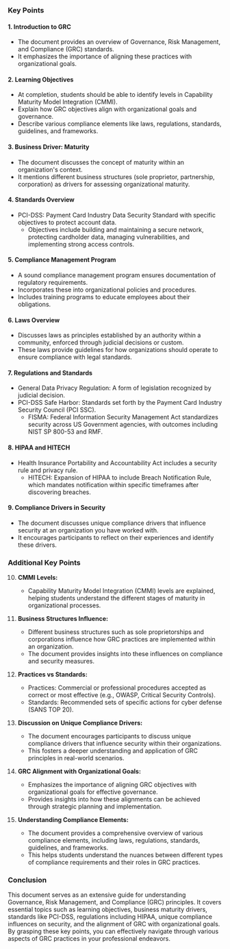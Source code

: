 

### Key Points

#### 1. **Introduction to GRC**
   - The document provides an overview of Governance, Risk Management, and Compliance (GRC) standards.
   - It emphasizes the importance of aligning these practices with organizational goals.

#### 2. **Learning Objectives**
   - At completion, students should be able to identify levels in Capability Maturity Model Integration (CMMI).
   - Explain how GRC objectives align with organizational goals and governance.
   - Describe various compliance elements like laws, regulations, standards, guidelines, and frameworks.

#### 3. **Business Driver: Maturity**
   - The document discusses the concept of maturity within an organization's context.
   - It mentions different business structures (sole proprietor, partnership, corporation) as drivers for assessing organizational maturity.

#### 4. **Standards Overview**
   - PCI-DSS: Payment Card Industry Data Security Standard with specific objectives to protect account data.
     - Objectives include building and maintaining a secure network, protecting cardholder data, managing vulnerabilities, and implementing strong access controls.

#### 5. **Compliance Management Program**
   - A sound compliance management program ensures documentation of regulatory requirements.
   - Incorporates these into organizational policies and procedures.
   - Includes training programs to educate employees about their obligations.

#### 6. **Laws Overview**
   - Discusses laws as principles established by an authority within a community, enforced through judicial decisions or custom.
   - These laws provide guidelines for how organizations should operate to ensure compliance with legal standards.

#### 7. **Regulations and Standards**
   - General Data Privacy Regulation: A form of legislation recognized by judicial decision.
   - PCI-DSS Safe Harbor: Standards set forth by the Payment Card Industry Security Council (PCI SSC).
     - FISMA: Federal Information Security Management Act standardizes security across US Government agencies, with outcomes including NIST SP 800-53 and RMF.

#### 8. **HIPAA and HITECH**
   - Health Insurance Portability and Accountability Act includes a security rule and privacy rule.
     - HITECH: Expansion of HIPAA to include Breach Notification Rule, which mandates notification within specific timeframes after discovering breaches.

#### 9. **Compliance Drivers in Security**
   - The document discusses unique compliance drivers that influence security at an organization you have worked with.
   - It encourages participants to reflect on their experiences and identify these drivers.

### Additional Key Points

10. **CMMI Levels:**
    - Capability Maturity Model Integration (CMMI) levels are explained, helping students understand the different stages of maturity in organizational processes.

11. **Business Structures Influence:**
    - Different business structures such as sole proprietorships and corporations influence how GRC practices are implemented within an organization.
    - The document provides insights into these influences on compliance and security measures.

12. **Practices vs Standards:**
    - Practices: Commercial or professional procedures accepted as correct or most effective (e.g., OWASP, Critical Security Controls).
    - Standards: Recommended sets of specific actions for cyber defense (SANS TOP 20).

13. **Discussion on Unique Compliance Drivers:**
    - The document encourages participants to discuss unique compliance drivers that influence security within their organizations.
    - This fosters a deeper understanding and application of GRC principles in real-world scenarios.

14. **GRC Alignment with Organizational Goals:**
    - Emphasizes the importance of aligning GRC objectives with organizational goals for effective governance.
    - Provides insights into how these alignments can be achieved through strategic planning and implementation.

15. **Understanding Compliance Elements:**
    - The document provides a comprehensive overview of various compliance elements, including laws, regulations, standards, guidelines, and frameworks.
    - This helps students understand the nuances between different types of compliance requirements and their roles in GRC practices.

### Conclusion
This document serves as an extensive guide for understanding Governance, Risk Management, and Compliance (GRC) principles. It covers essential topics such as learning objectives, business maturity drivers, standards like PCI-DSS, regulations including HIPAA, unique compliance influences on security, and the alignment of GRC with organizational goals. By grasping these key points, you can effectively navigate through various aspects of GRC practices in your professional endeavors.